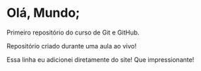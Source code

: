 # Olá, Mundo;
Primeiro repositório do curso de Git e GitHub.

Repositório criado durante uma aula ao vivo!

Essa linha eu adicionei diretamente do site! Que impressionante!
